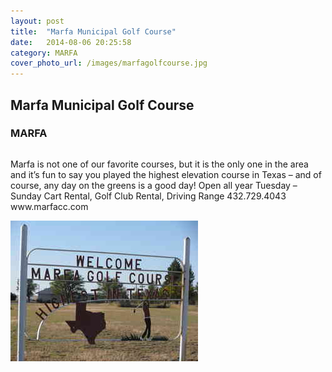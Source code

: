 ```yaml
---
layout: post
title:  "Marfa Municipal Golf Course"
date:   2014-08-06 20:25:58
category: MARFA
cover_photo_url: /images/marfagolfcourse.jpg
---
```


<div>
    <div class="wrap">
    	<div class="section-title">
    	<h2>
          Marfa Municipal Golf Course
          <h3>MARFA</h3>
          <div class="divider-border"></div>
          <div class="clear"></div>
         </h2>
        </div> 
        <div class="column large-6">
          <p>Marfa is not one of our favorite courses, but it is the only one in the area and it’s fun to say you played the highest elevation course in Texas – and of course, any day on the greens is a good day!
		  Open all year Tuesday – Sunday
		  Cart Rental, Golf Club Rental, 
		  Driving Range 
		  432.729.4043 
		  www.marfacc.com
		  </p>
		<div class="column large-6">
	        <img src="/images/marfagolfcourse.jpg">
	    </div>   
    </div>
</div> 
